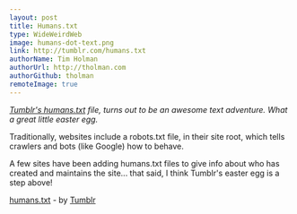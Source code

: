 ```yaml
---
layout: post
title: Humans.txt
type: WideWeirdWeb
image: humans-dot-text.png
link: http://tumblr.com/humans.txt
authorName: Tim Holman
authorUrl: http://tholman.com
authorGithub: tholman
remoteImage: true
---
```


_[Tumblr's humans.txt](http://tumblr.com/humans.txt) file, turns out to be an awesome text adventure. What a great little easter egg._

Traditionally, websites include a robots.txt file, in their site root, which tells crawlers and bots (like Google) how to behave.

A few sites have been adding humans.txt files to give info about who has created and maintains the site... that said, I think Tumblr's easter egg is a step above!

[humans.txt](http://tumblr.com/humans.txt) - by [Tumblr](http://tumblr.com)
